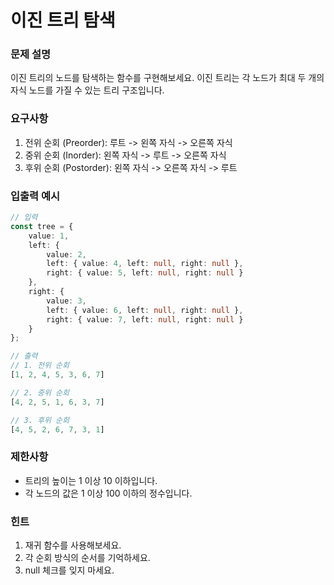 # 이진 트리 탐색

### 문제 설명
이진 트리의 노드를 탐색하는 함수를 구현해보세요. 이진 트리는 각 노드가 최대 두 개의 자식 노드를 가질 수 있는 트리 구조입니다.

### 요구사항
1. 전위 순회 (Preorder): 루트 -> 왼쪽 자식 -> 오른쪽 자식
2. 중위 순회 (Inorder): 왼쪽 자식 -> 루트 -> 오른쪽 자식
3. 후위 순회 (Postorder): 왼쪽 자식 -> 오른쪽 자식 -> 루트

### 입출력 예시
```typescript
// 입력
const tree = {
    value: 1,
    left: {
        value: 2,
        left: { value: 4, left: null, right: null },
        right: { value: 5, left: null, right: null }
    },
    right: {
        value: 3,
        left: { value: 6, left: null, right: null },
        right: { value: 7, left: null, right: null }
    }
};

// 출력
// 1. 전위 순회
[1, 2, 4, 5, 3, 6, 7]

// 2. 중위 순회
[4, 2, 5, 1, 6, 3, 7]

// 3. 후위 순회
[4, 5, 2, 6, 7, 3, 1]
```

### 제한사항
- 트리의 높이는 1 이상 10 이하입니다.
- 각 노드의 값은 1 이상 100 이하의 정수입니다.

### 힌트
1. 재귀 함수를 사용해보세요.
2. 각 순회 방식의 순서를 기억하세요.
3. null 체크를 잊지 마세요. 